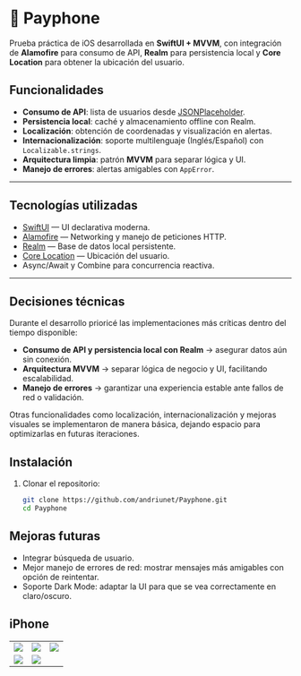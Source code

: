# 📱 Payphone

Prueba práctica de iOS desarrollada en **SwiftUI + MVVM**, con integración de **Alamofire** para consumo de API, **Realm** para persistencia local y **Core Location** para obtener la ubicación del usuario.  

## Funcionalidades

- **Consumo de API**: lista de usuarios desde [JSONPlaceholder](https://jsonplaceholder.typicode.com/users).  
- **Persistencia local**: caché y almacenamiento offline con Realm.  
- **Localización**: obtención de coordenadas y visualización en alertas.  
- **Internacionalización**: soporte multilenguaje (Inglés/Español) con `Localizable.strings`.  
- **Arquitectura limpia**: patrón **MVVM** para separar lógica y UI.  
- **Manejo de errores**: alertas amigables con `AppError`.  

---

## Tecnologías utilizadas

- [SwiftUI](https://developer.apple.com/xcode/swiftui/) — UI declarativa moderna.  
- [Alamofire](https://github.com/Alamofire/Alamofire) — Networking y manejo de peticiones HTTP.  
- [Realm](https://realm.io/) — Base de datos local persistente.  
- [Core Location](https://developer.apple.com/documentation/corelocation) — Ubicación del usuario.  
- Async/Await y Combine para concurrencia reactiva.  

---

## Decisiones técnicas

Durante el desarrollo prioricé las implementaciones más críticas dentro del tiempo disponible:

- **Consumo de API y persistencia local con Realm** → asegurar datos aún sin conexión.  
- **Arquitectura MVVM** → separar lógica de negocio y UI, facilitando escalabilidad.  
- **Manejo de errores** → garantizar una experiencia estable ante fallos de red o validación.  

Otras funcionalidades como localización, internacionalización y mejoras visuales se implementaron de manera básica, dejando espacio para optimizarlas en futuras iteraciones.  


## Instalación

1. Clonar el repositorio:
   ```bash
   git clone https://github.com/andriunet/Payphone.git
   cd Payphone


## Mejoras futuras

- Integrar búsqueda de usuario.
- Mejor manejo de errores de red: mostrar mensajes más amigables con opción de reintentar.
- Soporte Dark Mode: adaptar la UI para que se vea correctamente en claro/oscuro.


## iPhone

<table>
<tbody>
<tr>
<td><img src="https://github.com/andriunet/Payphone/blob/main/screen/1.png"/></td>
<td><img src="https://github.com/andriunet/Payphone/blob/main/screen/2.png"/></td>
<td><img src="https://github.com/andriunet/Payphone/blob/main/screen/3.png"/></td>
</tr>
<tr>
  <td><img src="https://github.com/andriunet/Payphone/blob/main/screen/4.png"/></td>
  <td><img src="https://github.com/andriunet/Payphone/blob/main/screen/5.png"/></td>
</tr>
</tbody>
</table>
